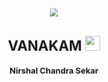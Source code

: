 <h1 align="center"> <img src="https://drive.google.com/file/d/1leXZ24QOWbNyY7TcItz-qBTeWlsCA2Tv/view?usp=sharing"> </h1>

<h1 align="center">VANAKAM 
  <img src="https://media.giphy.com/media/hvRJCLFzcasrR4ia7z/giphy.gif"  width="30px"></h1>


<h3 align="center"> Nirshal Chandra Sekar</h3>
